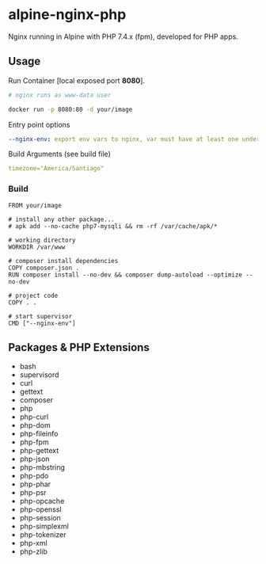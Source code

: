 alpine-nginx-php
================

Nginx running in Alpine with PHP 7.4.x (fpm), developed for PHP apps.

## Usage

Run Container [local exposed port **8080**].

```sh
# nginx runs as www-data user

docker run -p 8080:80 -d your/image
```

Entry point options
```yaml
--nginx-env: export env vars to nginx, var must have at least one underscore, ie. *APP_ENV*, *APP_TZ*.
```

Build Arguments (see build file)
```yaml
timezone="America/Santiago"
```

### Build

```docker
FROM your/image

# install any other package...
# apk add --no-cache php7-mysqli && rm -rf /var/cache/apk/*

# working directory
WORKDIR /var/www

# composer install dependencies
COPY composer.json .
RUN composer install --no-dev && composer dump-autoload --optimize --no-dev

# project code
COPY . .

# start supervisor
CMD ["--nginx-env"]
```

## Packages & PHP Extensions

- bash
- supervisord
- curl
- gettext
- composer
- php
- php-curl
- php-dom
- php-fileinfo
- php-fpm
- php-gettext
- php-json
- php-mbstring
- php-pdo
- php-phar
- php-psr
- php-opcache
- php-openssl
- php-session
- php-simplexml
- php-tokenizer
- php-xml
- php-zlib
